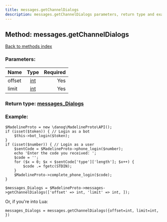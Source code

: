 ```yaml
---
title: messages.getChannelDialogs
description: messages.getChannelDialogs parameters, return type and example
---
```

## Method: messages.getChannelDialogs  
[Back to methods index](index.md)


### Parameters:

| Name     |    Type       | Required |
|----------|:-------------:|---------:|
|offset|[int](../types/int.md) | Yes|
|limit|[int](../types/int.md) | Yes|


### Return type: [messages\_Dialogs](../types/messages_Dialogs.md)

### Example:


```
$MadelineProto = new \danog\MadelineProto\API();
if (isset($token)) { // Login as a bot
    $this->bot_login($token);
}
if (isset($number)) { // Login as a user
    $sentCode = $MadelineProto->phone_login($number);
    echo 'Enter the code you received: ';
    $code = '';
    for ($x = 0; $x < $sentCode['type']['length']; $x++) {
        $code .= fgetc(STDIN);
    }
    $MadelineProto->complete_phone_login($code);
}

$messages_Dialogs = $MadelineProto->messages->getChannelDialogs(['offset' => int, 'limit' => int, ]);
```

Or, if you're into Lua:

```
messages_Dialogs = messages.getChannelDialogs({offset=int, limit=int, })
```

